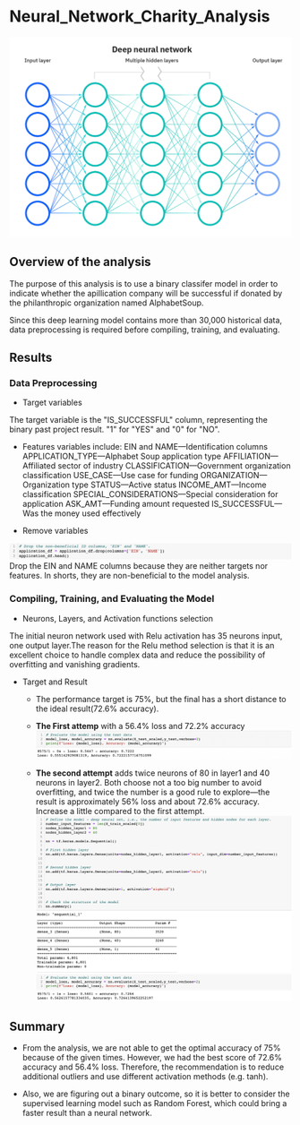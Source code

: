 # Neural_Network_Charity_Analysis

![1](pic/1.png)
## Overview of the analysis
The purpose of this analysis is to use a binary classifer model in order to indicate whether the apillication company will be successful if donated by the philanthropic organization named AlphabetSoup. 

Since this deep learning model contains more than 30,000 historical data, data preprocessing is required before compiling, training, and evaluating.


## Results
### Data Preprocessing
- Target variables

The target variable is the "IS_SUCCESSFUL" column, representing the binary past project result. "1" for "YES" and "0" for "NO".  

- Features variables include:
EIN and NAME—Identification columns
APPLICATION_TYPE—Alphabet Soup application type
AFFILIATION—Affiliated sector of industry
CLASSIFICATION—Government organization classification
USE_CASE—Use case for funding
ORGANIZATION—Organization type
STATUS—Active status
INCOME_AMT—Income classification
SPECIAL_CONSIDERATIONS—Special consideration for application
ASK_AMT—Funding amount requested
IS_SUCCESSFUL—Was the money used effectively

- Remove variables

![drop](pic/drop.png)
Drop the EIN and NAME columns because they are neither targets nor features. In shorts, they are non-beneficial to the model analysis. 

### Compiling, Training, and Evaluating the Model
- Neurons, Layers, and Activation functions selection

The initial neuron network used with Relu activation has 35 neurons input, one output layer.The reason for the Relu method selection is that it is an excellent choice to handle complex data and reduce the possibility of overfitting and vanishing gradients. 

- Target and Result
    - The performance target is 75%, but the final has a short distance to the ideal result(72.6% accuracy).
    - **The First attemp** with a 56.4% loss and 72.2% accuracy 
    ![4](pic/4.png)
    
    - **The second attempt** adds twice neurons of 80 in layer1 and 40 neurons in layer2. Both choose not a too big number to avoid overfitting, and twice the number is a good rule to explore—the result is approximately 56% loss and about 72.6% accuracy. Increase a little compared to the first attempt.
![3](pic/3.png)
![result1](pic/result1.png)

## Summary
 - From the analysis, we are not able to get the optimal accuracy of 75% because of the given times. However, we had the best score of 72.6% accuracy and 56.4% loss. Therefore, the recommendation is to reduce additional outliers and use different activation methods (e.g. tanh). 

- Also, we are figuring out a binary outcome, so it is better to consider the supervised learning model such as Random Forest, which could bring a faster result than a neural network.
